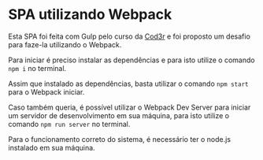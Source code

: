 # SPA utilizando Webpack

Esta SPA foi feita com Gulp pelo curso da <a href="https://www.cod3r.com.br/">Cod3r</a> e foi proposto um desafio para faze-la utilizando o Webpack.

Para iniciar é preciso instalar as dependências e para isto utilize o comando `npm i` no terminal.

Assim que instalado as dependências, basta utilizar o comando `npm start` para o Webpack iniciar.

Caso também queria, é possível utilizar o Webpack Dev Server para iniciar um servidor de desenvolvimento em sua máquina, para isto utilize o comando `npm run server` no terminal.

Para o funcionamento correto do sistema, é necessário ter o node.js instalado em sua máquina.
